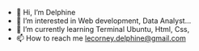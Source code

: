 - 👋 Hi, I’m Delphine
- 👀 I’m interested in Web development, Data Analyst...
- 🌱 I’m currently learning Terminal Ubuntu, Html, Css,
- 📫 How to reach me lecorney.delphine@gmail.com

<!---
Del-Lec/Del-Lec is a ✨ special ✨ repository because its `README.md` (this file) appears on your GitHub profile.
You can click the Preview link to take a look at your changes.
--->
